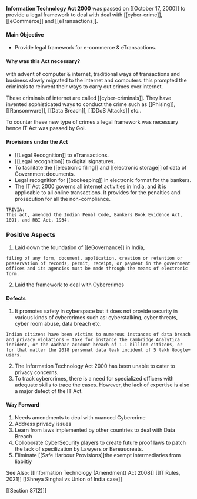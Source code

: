 **Information Technology Act 2000** was passed on [[October 17, 2000]] to provide a legal framework to deal with  deal with [[cyber-crime]], [[eCommerce]] and [[eTransactions]].

#### Main Objective
- Provide legal framework for e-commerce  & eTransactions.

#### Why was this Act necessary?
 with advent of computer & internet, traditional ways of transactions and business slowly migrated to the internet and computers. this prompted the criminals to reinvent their ways to carry out crimes over internet.

 These criminals of internet are called [[cyber-criminals]]. They have invented sophisticated ways to conduct the crime such as [[Phising]], [[Ransomware]], [[Data Breach]], [[DDoS Attacks]] etc..

 To counter these new type of crimes a legal framework was necessary hence IT Act was passed by GoI.
 
#### Provisions under the Act
- [[Legal Recognition]] to eTransactions.
- [[Legal recognition]] to digital signatures.
- To facilitate the [[electronic filing]] and [[electronic storage]] of data of Government documents.
- Legal recognition for [[bookeeping]] in electronic format for the bankers.
- The IT Act 2000 governs all internet activities in India, and it is applicable to all online transactions. It provides for the penalties and prosecution for all the non-compliance.

```
TRIVIA:
This act, amended the Indian Penal Code, Bankers Book Evidence Act, 1891, and RBI Act, 1934.
```



### Positive Aspects
1. Laid down the foundation of [[eGovernance]] in India, 
```
filing of any form, document, application, creation or retention or preservation of records, permit, receipt, or payment in the government offices and its agencies must be made through the means of electronic form.
```
2. Laid the framework to deal with Cybercrimes

#### Defects 
1. It  promotes safety in cyberspace but it does not provide security in various kinds of cybercrimes such as: cyberstalking, cyber threats, cyber room abuse, data breach etc.
```
Indian citizens have been victims to numerous instances of data breach and privacy violations – take for instance the Cambridge Analytica incident, or the Aadhaar account breach of 1.1 billion citizens, or for that matter the 2018 personal data leak incident of 5 lakh Google+ users.
```
2. The Information Technology Act 2000 has been unable to cater to privacy concerns.
3. To track cybercrimes, there is a need for specialized officers with adequate skills to trace the cases. However, the lack of expertise is also a major defect of the IT Act.


#### Way Forward
1. Needs amendments to deal with nuanced Cybercrime
2. Address privacy issues
3. Learn from laws implemented by other countries to deal with Data Breach
4. Colloborate CyberSecurity players to create future proof laws to patch the lack of specilization by Lawyers or Bereaucreats.
5. Eliminate [[Safe Harbour Provisions]]the exempt intermediaries from liabiltiy

See Also:
[[Information Technology (Amendment) Act 2008]]
[[IT Rules, 2021]]
[[Shreya Singhal vs Union of India case]]


[[Section 87(2)]]